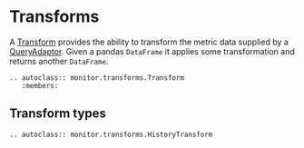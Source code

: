 # Transforms

A [Transform](monitor.transforms.Transform) provides the ability to
transform the metric data supplied by a
[QueryAdaptor](monitor.adaptors.QueryAdaptor). Given a pandas
`DataFrame` it applies some transformation and returns another
`DataFrame`.

```{eval-rst}
.. autoclass:: monitor.transforms.Transform
   :members:
```

## Transform types

```{eval-rst}
.. autoclass:: monitor.transforms.HistoryTransform
```
